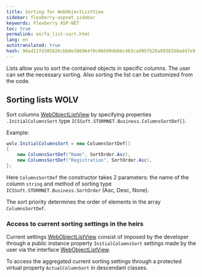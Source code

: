 ```yaml
--- 
title: Sorting for WebObjectListView 
sidebar: flexberry-aspnet_sidebar 
keywords: Flexberry ASP-NET 
toc: true 
permalink: en/fa_list-sort.html 
lang: en 
autotranslated: true 
hash: 96ad11fd385826cbb0e386964f9c06699d686c463cad95fb28a9938350ad47e9 
--- 
```


Lists allow you to sort the contained objects in specific columns. The user can set the necessary sorting. Also sorting the list can be customized from the code. 

## Sorting lists WOLV 

Sort columns [WebObjectListView](fa_web-object-list-view.html) by specifying properties `.InitialColumnsSort` type `ICSSoft.STORMNET.Business.ColumnsSortDef[]`. 

Example: 

```csharp
wolv.InitialColumnsSort = new ColumnsSortDef[] 
{
    new ColumnsSortDef("Name", SortOrder.Asc),
    new ColumnsSortDef("Registration", SortOrder.Asc),
};
``` 

Here `ColumnsSortDef` the constructor takes 2 parameters: the name of the column `string` and method of sorting type `ICSSoft.STORMNET.Business.SortOrder` (Asc, Desc, None). 

The sort priority determines the order of elements in the array `ColumnsSortDef`. 

### Access to current sorting settings in the heirs 

Current settings [WebObjectListView](fa_web-object-list-view.html) consist of imposed by the developer through a public instance property `InitialColumnsSort` settings made by the user via the interface [WebObjectListView](fa_web-object-list-view.html). 

To access the aggregated current sorting settings through a protected virtual property `ActualColumnSort` in descendant classes. 





